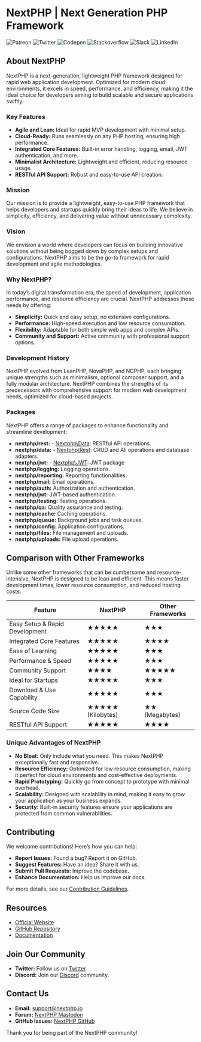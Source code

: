 # NextPHP | Next Generation PHP Framework

![Patreon](https://img.shields.io/static/v1?message=Patreon&logo=patreon&label=&color=F96854&logoColor=white&labelColor=&style=for-the-badge)
![Twitter](https://img.shields.io/static/v1?message=Twitter&logo=twitter&label=&color=1DA1F2&logoColor=white&labelColor=&style=for-the-badge)
![Codepen](https://img.shields.io/static/v1?message=Codepen&logo=codepen&label=&color=000000&logoColor=white&labelColor=&style=for-the-badge)
![Stackoverflow](https://img.shields.io/static/v1?message=Stackoverflow&logo=stackoverflow&label=&color=FE7A16&logoColor=white&labelColor=&style=for-the-badge)
![Slack](https://img.shields.io/static/v1?message=Slack&logo=slack&label=&color=4A154B&logoColor=white&labelColor=&style=for-the-badge)
![LinkedIn](https://img.shields.io/static/v1?message=LinkedIn&logo=linkedin&label=&color=0077B5&logoColor=white&labelColor=&style=for-the-badge)

## About NextPHP

NextPHP is a next-generation, lightweight PHP framework designed for rapid web application development. Optimized for modern cloud environments, it excels in speed, performance, and efficiency, making it the ideal choice for developers aiming to build scalable and secure applications swiftly.

### Key Features

- **Agile and Lean:** Ideal for rapid MVP development with minimal setup.
- **Cloud-Ready:** Runs seamlessly on any PHP hosting, ensuring high performance.
- **Integrated Core Features:** Built-in error handling, logging, email, JWT authentication, and more.
- **Minimalist Architecture:** Lightweight and efficient, reducing resource usage.
- **RESTful API Support:** Robust and easy-to-use API creation.

### Mission

Our mission is to provide a lightweight, easy-to-use PHP framework that helps developers and startups quickly bring their ideas to life. We believe in simplicity, efficiency, and delivering value without unnecessary complexity.

### Vision

We envision a world where developers can focus on building innovative solutions without being bogged down by complex setups and configurations. NextPHP aims to be the go-to framework for rapid development and agile methodologies.

### Why NextPHP?

In today’s digital transformation era, the speed of development, application performance, and resource efficiency are crucial. NextPHP addresses these needs by offering:

- **Simplicity:** Quick and easy setup, no extensive configurations.
- **Performance:** High-speed execution and low resource consumption.
- **Flexibility:** Adaptable for both simple web apps and complex APIs.
- **Community and Support:** Active community with professional support options.

### Development History

NextPHP evolved from LeanPHP, NovaPHP, and NGPHP, each bringing unique strengths such as minimalism, optional composer support, and a fully modular architecture. NextPHP combines the strengths of its predecessors with comprehensive support for modern web development needs, optimized for cloud-based projects.

### Packages

NextPHP offers a range of packages to enhance functionality and streamline development:

- **nextphp/rest:** - [Nextphp\Data](https://github.com/nextphp-projects/rest): RESTful API operations. 
- **nextphp/data:** - [Nextphp\Rest](https://github.com/nextphp-projects/data): CRUD and All operations and database adapters.
- **nextphp/jwt:**  - [Nextphp\JWT](https://github.com/nextphp-projects/data): JWT package
- **nextphp/logging:** Logging operations.
- **nextphp/reporting:** Reporting functionalities.
- **nextphp/mail:** Email operations.
- **nextphp/auth:** Authorization and authentication.
- **nextphp/jwt:** JWT-based authentication.
- **nextphp/testing:** Testing operations.
- **nextphp/qa:** Quality assurance and testing.
- **nextphp/cache:** Caching operations.
- **nextphp/queue:** Background jobs and task queues.
- **nextphp/config:** Application configurations.
- **nextphp/files:** File management and uploads.
- **nextphp/uploads:** File upload operations.

## Comparison with Other Frameworks

Unlike some other frameworks that can be cumbersome and resource-intensive, NextPHP is designed to be lean and efficient. This means faster development times, lower resource consumption, and reduced hosting costs.

| Feature                               | NextPHP               | Other Frameworks      |
|---------------------------------------|-----------------------|-----------------------|
| Easy Setup & Rapid Development        | ★★★★★                 | ★★★                   |
| Integrated Core Features              | ★★★★★                 | ★★★★                  |
| Ease of Learning                      | ★★★★★                 | ★★★                   |
| Performance & Speed                   | ★★★★★                 | ★★★                   |
| Community Support                     | ★★★★                  | ★★★★★                 |
| Ideal for Startups                    | ★★★★★                 | ★★★                   |
| Download & Use Capability             | ★★★★★                 | ★★★                   |
| Source Code Size                      | ★★★★★ (Kilobytes)     | ★★ (Megabytes)        |
| RESTful API Support                   | ★★★★★                 | ★★★★                  |

### Unique Advantages of NextPHP

- **No Bloat:** Only include what you need. This makes NextPHP exceptionally fast and responsive.
- **Resource Efficiency:** Optimized for low resource consumption, making it perfect for cloud environments and cost-effective deployments.
- **Rapid Prototyping:** Quickly go from concept to prototype with minimal overhead.
- **Scalability:** Designed with scalability in mind, making it easy to grow your application as your business expands.
- **Security:** Built-in security features ensure your applications are protected from common vulnerabilities.

## Contributing

We welcome contributions! Here’s how you can help:

- **Report Issues:** Found a bug? Report it on GitHub.
- **Suggest Features:** Have an idea? Share it with us.
- **Submit Pull Requests:** Improve the codebase.
- **Enhance Documentation:** Help us improve our docs.

For more details, see our [Contribution Guidelines](contribution.md).

## Resources

- [Official Website](https://nextphp.io)
- [GitHub Repository](https://github.com/nextphp-projects/nextphp)
- [Documentation](https://nextphp.io/documentation)

## Join Our Community

- **Twitter:** Follow us on [Twitter](https://twitter.com/NextPHPOfficial)
- **Discord:** Join our [Discord](https://discord.gg/nextphp) community.

## Contact Us

- **Email:** support@nextphp.io
- **Forum:** [NextPHP Mastodon](https://mastodon.social/@nextphp)
- **GitHub Issues:** [NextPHP GitHub](https://github.com/nextphp-projects/nextphp/issues)

Thank you for being part of the NextPHP community!
